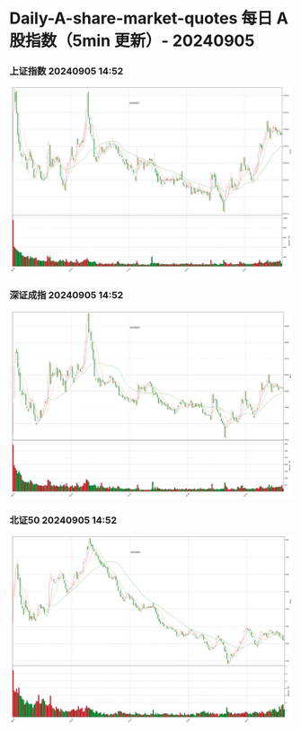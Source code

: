 
# Daily-A-share-market-quotes 每日 A 股指数（5min 更新）- 20240905

### 上证指数 20240905 14:52
![](./fig/2024/9/20240905-sh000001.png)

### 深证成指 20240905 14:52
![](./fig/2024/9/20240905-sz399001.png)

### 北证50 20240905 14:52
![](./fig/2024/9/20240905-bj899050.png)

